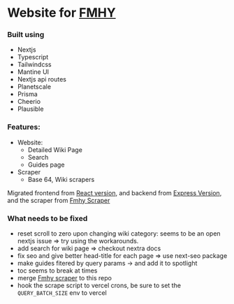 # Website for [FMHY](https://www.reddit.com/r/FREEMEDIAHECKYEAH/)

### Built using

- Nextjs
- Typescript
- Tailwindcss
- Mantine UI
- Nextjs api routes
- Planetscale
- Prisma
- Cheerio
- Plausible

### Features:

- Website:
  - Detailed Wiki Page
  - Search
  - Guides page
- Scraper
  - Base 64, Wiki scrapers

Migrated frontend from [React version](https://github.com/zeus-12/fmhy-ui), and backend from [Express Version](https://github.com/zeus-12/fmhy-server), and the scraper from [Fmhy Scraper](https://github.com/zeus-12/fmhy-scraper)

### What needs to be fixed

- reset scroll to zero upon changing wiki category: seems to be an open nextjs issue => try using the workarounds.
- add search for wiki page => checkout nextra docs
- fix seo and give better head-title for each page => use next-seo package
- make guides fitered by query params -> and add it to spotlight
- toc seems to break at times
- merge [Fmhy scraper](https://github.com/zeus-12/fmhy-scraper) to this repo
- hook the scrape script to vercel crons, be sure to set the `QUERY_BATCH_SIZE` env to vercel
